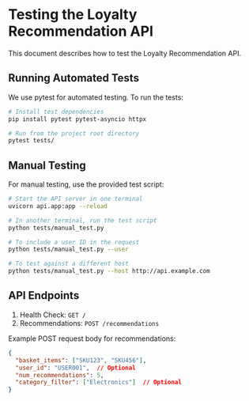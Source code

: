 # Testing the Loyalty Recommendation API

This document describes how to test the Loyalty Recommendation API.

## Running Automated Tests

We use pytest for automated testing. To run the tests:

```bash
# Install test dependencies
pip install pytest pytest-asyncio httpx

# Run from the project root directory
pytest tests/
```

## Manual Testing

For manual testing, use the provided test script:

```bash
# Start the API server in one terminal
uvicorn api.app:app --reload

# In another terminal, run the test script
python tests/manual_test.py

# To include a user ID in the request
python tests/manual_test.py --user

# To test against a different host
python tests/manual_test.py --host http://api.example.com
```

## API Endpoints

1. Health Check: `GET /`
2. Recommendations: `POST /recommendations`

Example POST request body for recommendations:
```json
{
  "basket_items": ["SKU123", "SKU456"],
  "user_id": "USER001",  // Optional
  "num_recommendations": 5,
  "category_filter": ["Electronics"]  // Optional
}
```
